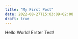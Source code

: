 ```yaml
---
title: "My First Post"
date: 2022-08-27T15:03:09+02:00
draft: true
---
```


Hello World! Erster Test!